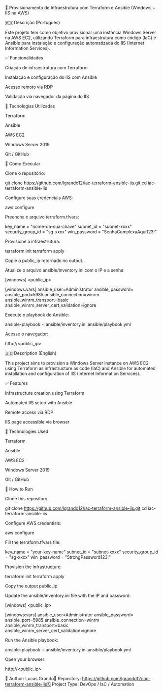 💪 Provisionamento de Infraestrutura com Terraform e Ansible (Windows + IIS na AWS)

🇧🇷 Descrição (Português)

Este projeto tem como objetivo provisionar uma instância Windows Server na AWS EC2, utilizando Terraform para infraestrutura como código (IaC) e Ansible para instalação e configuração automatizada do IIS (Internet Information Services).

✅ Funcionalidades

Criação de infraestrutura com Terraform

Instalação e configuração do IIS com Ansible

Acesso remoto via RDP

Validação via navegador da página do IIS

🔧 Tecnologias Utilizadas

Terraform

Ansible

AWS EC2

Windows Server 2019

Git / GitHub

🚀 Como Executar

Clone o repositório:

git clone https://github.com/lgrando12/iac-terraform-ansible-iis.git
cd iac-terraform-ansible-iis

Configure suas credenciais AWS:

aws configure

Preencha o arquivo terraform.tfvars:

key_name           = "nome-da-sua-chave"
subnet_id          = "subnet-xxxx"
security_group_id  = "sg-xxxx"
win_password       = "SenhaComplexaAqui123!"

Provisione a infraestrutura:

terraform init
terraform apply

Copie o public_ip retornado no output.

Atualize o arquivo ansible/inventory.ini com o IP e a senha:

[windows]
<public_ip>

[windows:vars]
ansible_user=Administrator
ansible_password=<Senha>
ansible_port=5985
ansible_connection=winrm
ansible_winrm_transport=basic
ansible_winrm_server_cert_validation=ignore

Execute o playbook do Ansible:

ansible-playbook -i ansible/inventory.ini ansible/playbook.yml

Acesse o navegador:

http://<public_ip>

🇺🇸 Description (English)

This project aims to provision a Windows Server instance on AWS EC2 using Terraform as infrastructure as code (IaC) and Ansible for automated installation and configuration of IIS (Internet Information Services).

✅ Features

Infrastructure creation using Terraform

Automated IIS setup with Ansible

Remote access via RDP

IIS page accessible via browser

🔧 Technologies Used

Terraform

Ansible

AWS EC2

Windows Server 2019

Git / GitHub

🚀 How to Run

Clone this repository:

git clone https://github.com/lgrando12/iac-terraform-ansible-iis.git
cd iac-terraform-ansible-iis

Configure AWS credentials:

aws configure

Fill the terraform.tfvars file:

key_name           = "your-key-name"
subnet_id          = "subnet-xxxx"
security_group_id  = "sg-xxxx"
win_password       = "StrongPassword123!"

Provision the infrastructure:

terraform init
terraform apply

Copy the output public_ip.

Update the ansible/inventory.ini file with the IP and password:

[windows]
<public_ip>

[windows:vars]
ansible_user=Administrator
ansible_password=<Password>
ansible_port=5985
ansible_connection=winrm
ansible_winrm_transport=basic
ansible_winrm_server_cert_validation=ignore

Run the Ansible playbook:

ansible-playbook -i ansible/inventory.ini ansible/playbook.yml

Open your browser:

http://<public_ip>

📌 Author: Lucas Grando📁 Repository: https://github.com/lgrando12/iac-terraform-ansible-iis🗓️ Project Type: DevOps / IaC / Automation

